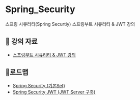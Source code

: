 # Spring_Security
스프링 시큐리티(Spring Securtiy) 스프링부트 시큐리티 &amp; JWT 강의

<h2>📖 강의 자료</h2>
<ul>
  <li>
    <a href ="https://www.inflearn.com/course/%EC%8A%A4%ED%94%84%EB%A7%81%EB%B6%80%ED%8A%B8-%EC%8B%9C%ED%81%90%EB%A6%AC%ED%8B%B0" > 스프링부트 시큐리티 & JWT 강의 </a>
  </li>
</ul>
  <h2>📔로드맵</h2>
<ul>
  <li>
    <a href = "https://github.com/LimJinOuk/Spring_Security">  Spring Security (기본Set) </a>
  </li>
  <li>
    <a href = "https://github.com/LimJinOuk/Spring_Security_JWT_Server">Spring Security JWT (JWT Server 구축) </a>
  </li>
</ul>
